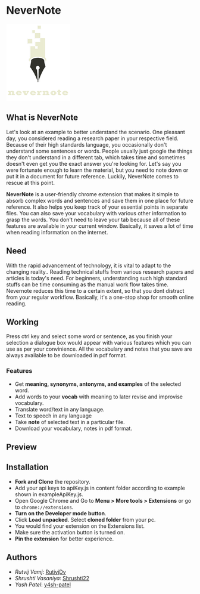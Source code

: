 # NeverNote

![logo not found](/images/ds_logo_2.png)

## What is NeverNote
Let's look at an example to better understand the scenario. One pleasant day, you considered reading a research paper in your respective field. Because of their high standards language, you occasionally don't understand some sentences or words. People usually just google the things they don't understand in a different tab, which takes time and sometimes doesn't even get you the exact answer you're looking for. Let's say you were fortunate enough to learn the material, but you need to note down or put it in a document for future reference. Luckily, NeverNote comes to rescue at this point.

**NeverNote** is a user-friendly chrome extension that makes it simple to absorb complex words and sentences and save them in one place for future reference. It also helps you keep track of your essential points in separate files. You can also save your vocabulary with various other information to grasp the words. You don't need to leave your tab because all of these features are available in your current window. Basically, it saves a lot of time when reading information on the internet.

## Need
With the rapid advancement of technology, it is vital to adapt to the changing reality.. Reading technical stuffs from various research papers and articles is today's need. For beginners, understanding such high standard stuffs can be time consuming as the manual work flow takes time. Nevernote reduces this time to a certain extent, so that you dont distract from your regular workflow. Basically, it's a one-stop shop for smooth online reading.

## Working
Press ctrl key and select some word or sentence, as you finish your selection a dialogue box would appear with various features which you can use as per your convinience. All the vocabulary and notes that you save are always available to be downloaded in pdf format.

### Features
- Get **meaning, synonyms, antonyms, and examples** of the selected word.
- Add words to your **vocab** with meaning to later revise and improvise vocabulary.
- Translate word/text in any language.
- Text to speech in any language
- Take **note** of selected text in a particular file.
- Download your vocabulary, notes in pdf format.

## Preview

## Installation

- **Fork and Clone** the repository.
- Add your api keys to apiKey.js in content folder according to example shown in exampleApiKey.js.
- Open Google Chrome and Go to **Menu > More tools > Extensions** or go to `chrome://extensions`.
- **Turn on the Developer mode button**.
- Click **Load unpacked**. Select **cloned folder** from your pc.
- You would find your extension on the Extensions list.
- Make sure the activation button is turned on.
- **Pin the extension** for better experience.

## Authors
- *Rutvij Vamj*: [RutivjDv](https://github.com/RutvijDv/)
- *Shrushti Vasaniya*: [Shrushti22](https://github.com/Shrushti22/)
- *Yash Patel*: [y4sh-patel](https://github.com/Y4sh-patel/)